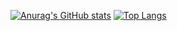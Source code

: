 [![Anurag's GitHub stats](https://github-readme-stats.vercel.app/api?username=romprin019)](https://github.com/anuraghazra/github-readme-stats)
[![Top Langs](https://github-readme-stats.vercel.app/api/top-langs/?username=romprin019&layout=compact)](https://github.com/anuraghazra/github-readme-stats)
